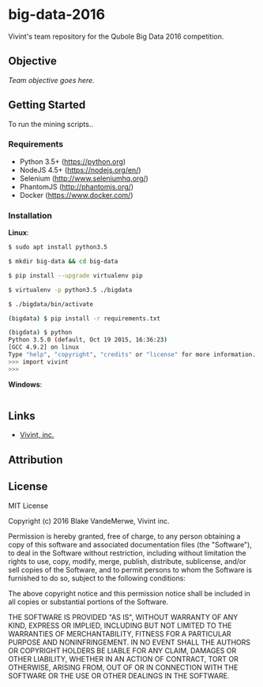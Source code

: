 # big-data-2016
Vivint's team repository for the Qubole Big Data 2016 competition.

## Objective

*Team objective goes here.*

## Getting Started

To run the mining scripts..

### Requirements

- Python 3.5+ (https://python.org)
- NodeJS 4.5+ (https://nodejs.org/en/)
- Selenium (http://www.seleniumhq.org/)
- PhantomJS (http://phantomjs.org/)
- Docker (https://www.docker.com/)

### Installation

**Linux**:

```bash
$ sudo apt install python3.5

$ mkdir big-data && cd big-data

$ pip install --upgrade virtualenv pip

$ virtualenv -p python3.5 ./bigdata

$ ./bigdata/bin/activate

(bigdata) $ pip install -r requirements.txt

(bigdata) $ python
Python 3.5.0 (default, Oct 19 2015, 16:36:23)
[GCC 4.9.2] on linux
Type "help", "copyright", "credits" or "license" for more information.
>>> import vivint
>>>
```

**Windows**:

```bash
```

## Links
- [Vivint, inc.](http://vivint.com)

## Attribution


## License
MIT License

Copyright (c) 2016 Blake VandeMerwe, Vivint inc.

Permission is hereby granted, free of charge, to any person obtaining a copy
of this software and associated documentation files (the "Software"), to deal
in the Software without restriction, including without limitation the rights
to use, copy, modify, merge, publish, distribute, sublicense, and/or sell
copies of the Software, and to permit persons to whom the Software is
furnished to do so, subject to the following conditions:

The above copyright notice and this permission notice shall be included in all
copies or substantial portions of the Software.

THE SOFTWARE IS PROVIDED "AS IS", WITHOUT WARRANTY OF ANY KIND, EXPRESS OR
IMPLIED, INCLUDING BUT NOT LIMITED TO THE WARRANTIES OF MERCHANTABILITY,
FITNESS FOR A PARTICULAR PURPOSE AND NONINFRINGEMENT. IN NO EVENT SHALL THE
AUTHORS OR COPYRIGHT HOLDERS BE LIABLE FOR ANY CLAIM, DAMAGES OR OTHER
LIABILITY, WHETHER IN AN ACTION OF CONTRACT, TORT OR OTHERWISE, ARISING FROM,
OUT OF OR IN CONNECTION WITH THE SOFTWARE OR THE USE OR OTHER DEALINGS IN THE
SOFTWARE.